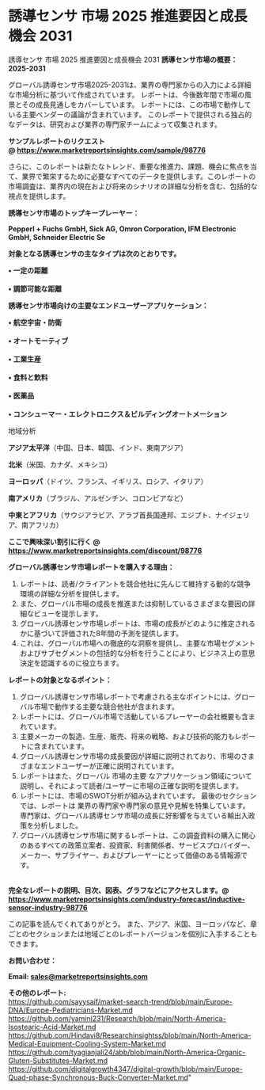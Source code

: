 # 誘導センサ 市場 2025 推進要因と成長機会 2031
 誘導センサ 市場 2025 推進要因と成長機会 2031
<strong><b>誘導センサ市場の概要：2025-2031</b></strong>

グローバル誘導センサ市場2025-2031は、業界の専門家からの入力による詳細な市場分析に基づいて作成されています。 レポートは、今後数年間で市場の風景とその成長見通しをカバーしています。 レポートには、この市場で動作している主要ベンダーの議論が含まれています。 このレポートで提供される独占的なデータは、研究および業界の専門家チームによって収集されます。

<strong>サンプルレポートのリクエスト @ <a href=https://www.marketreportsinsights.com/sample/98776>https://www.marketreportsinsights.com/sample/98776</a></strong>

さらに、このレポートは新たなトレンド、重要な推進力、課題、機会に焦点を当て、業界で繁栄するために必要なすべてのデータを提供します。このレポートの市場調査は、業界内の現在および将来のシナリオの詳細な分析を含む、包括的な視点を提供します。

<strong>誘導センサ市場のトップキープレーヤー：</strong>

<strong>Pepperl + Fuchs GmbH, Sick AG, Omron Corporation, IFM Electronic GmbH, Schneider Electric Se</strong>

<strong><b>対象となる誘導センサの主なタイプは次のとおりです。</b></strong>

<strong>• 一定の距離<br><br>• 調節可能な距離</strong>

<strong><b>誘導センサ市場向けの主要なエンドユーザーアプリケーション：</b></strong>

<strong>• 航空宇宙・防衛<br><br>• オートモーティブ<br><br>• 工業生産<br><br>• 食料と飲料<br><br>• 医薬品<br><br>• コンシューマー・エレクトロニクス＆ビルディングオートメーション</strong>

 地域分析

<strong><b>アジア太平洋</b></strong>（中国、日本、韓国、インド、東南アジア）

<strong><b>北米</b></strong>（米国、カナダ、メキシコ）

<strong><b>ヨーロッパ</b></strong>（ドイツ、フランス、イギリス、ロシア、イタリア）

<strong><b>南アメリカ</b></strong>（ブラジル、アルゼンチン、コロンビアなど）

<strong><b>中東とアフリカ</b></strong>（サウジアラビア、アラブ首長国連邦、エジプト、ナイジェリア、南アフリカ）

<strong>ここで興味深い割引に行く @ <a href=https://www.marketreportsinsights.com/discount/98776>https://www.marketreportsinsights.com/discount/98776</a></strong>

<strong><b>グローバル誘導センサ市場レポートを購入する理由：</b></strong>
<ol>
  <li>レポートは、読者/クライアントを競合他社に先んじて維持する動的な競争環境の詳細な分析を提供します。</li>
  <li>また、グローバル市場の成長を推進または抑制しているさまざまな要因の詳細なビューを提示します。</li>
  <li>グローバル誘導センサ市場レポートは、市場の成長がどのように推定されるかに基づいて評価された8年間の予測を提供します。</li>
  <li>これは、グローバル市場への徹底的な洞察を提供し、主要な市場セグメントおよびサブセグメントの包括的な分析を行うことにより、ビジネス上の意思決定を認識するのに役立ちます。</li>
</ol>
<strong><b>レポートの対象となるポイント：</b></strong>
<ol>
  <li>グローバル誘導センサ市場レポートで考慮される主なポイントには、グローバル市場で動作する主要な競合他社が含まれます。</li>
  <li>レポートには、グローバル市場で活動しているプレーヤーの会社概要も含まれています。</li>
  <li>主要メーカーの製造、生産、販売、将来の戦略、および技術的能力もレポートに含まれています。</li>
  <li>グローバル誘導センサ市場の成長要因が詳細に説明されており、市場のさまざまなエンドユーザーが正確に説明されています。</li>
  <li>レポートはまた、グローバル 市場の主要 なアプリケーション領域について説明し、それによって読者/ユーザーに市場の正確な説明を提供します。</li>
  <li>レポートには、市場のSWOT分析が組み込まれています。 最後のセクションでは、レポートは 業界の専門家や専門家の意見や見解を特集しています。 専門家は、グローバル誘導センサ市場の成長に好影響を与えている輸出入政策を分析しました。</li>
  <li>グローバル誘導センサ市場に関するレポートは、この調査資料の購入に関心のあるすべての政策立案者、投資家、利害関係者、サービスプロバイダー、メーカー、サプライヤー、およびプレーヤーにとって価値のある情報源です。</li>
</ol><br>
<strong>完全なレポートの説明、目次、図表、グラフなどにアクセスします。@ <a href=https://www.marketreportsinsights.com/industry-forecast/inductive-sensor-industry-98776>https://www.marketreportsinsights.com/industry-forecast/inductive-sensor-industry-98776</a></strong>

この記事を読んでくれてありがとう。 また、アジア、米国、ヨーロッパなど、章ごとのセクションまたは地域ごとのレポートバージョンを個別に入手することもできます。

<strong><b>お問い合わせ：</b></strong>

<strong>Email: </strong><a href=mailto:sales@marketreportsinsights.com><strong>sales@marketreportsinsights.com</strong></a>

<strong>その他のレポート:</strong>
<br>
<a href=https://github.com/sayysaif/market-search-trend/blob/main/Europe-DNA/Europe-Pediatricians-Market.md>https://github.com/sayysaif/market-search-trend/blob/main/Europe-DNA/Europe-Pediatricians-Market.md</a>
<br>
<a href=https://github.com/yamini231/Research/blob/main/North-America-Isostearic-Acid-Market.md>https://github.com/yamini231/Research/blob/main/North-America-Isostearic-Acid-Market.md</a>
<br>
<a href=https://github.com/Hindavi8/Researchinsightss/blob/main/North-America-Medical-Equipment-Cooling-System-Market.md>https://github.com/Hindavi8/Researchinsightss/blob/main/North-America-Medical-Equipment-Cooling-System-Market.md</a>
<br>
<a href=https://github.com/tyagianjali24/abb/blob/main/North-America-Organic-Gluten-Substitutes-Market.md>https://github.com/tyagianjali24/abb/blob/main/North-America-Organic-Gluten-Substitutes-Market.md</a>
<br>
<a href=https://github.com/digitalgrowth4347/digital-growth/blob/main/Europe-Quad-phase-Synchronous-Buck-Converter-Market.md>https://github.com/digitalgrowth4347/digital-growth/blob/main/Europe-Quad-phase-Synchronous-Buck-Converter-Market.md</a>"
